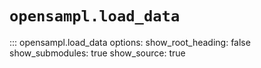 # `opensampl.load_data`

::: opensampl.load_data
    options:
      show_root_heading: false
      show_submodules: true
      show_source: true
